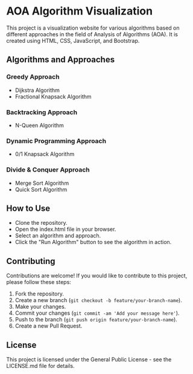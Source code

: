 # AOA Algorithm Visualization

This project is a visualization website for various algorithms based on different approaches in the field of Analysis of Algorithms (AOA). It is created using HTML, CSS, JavaScript, and Bootstrap.

## Algorithms and Approaches

### Greedy Approach
- Dijkstra Algorithm
- Fractional Knapsack Algorithm

### Backtracking Approach
- N-Queen Algorithm

### Dynamic Programming Approach
- 0/1 Knapsack Algorithm

### Divide & Conquer Approach
- Merge Sort Algorithm
- Quick Sort Algorithm

## How to Use
- Clone the repository.
- Open the index.html file in your browser.
- Select an algorithm and approach.
- Click the "Run Algorithm" button to see the algorithm in action.

## Contributing
Contributions are welcome! If you would like to contribute to this project, please follow these steps:
1. Fork the repository.
2. Create a new branch (`git checkout -b feature/your-branch-name`).
3. Make your changes.
4. Commit your changes (`git commit -am 'Add your message here'`).
5. Push to the branch (`git push origin feature/your-branch-name`).
6. Create a new Pull Request.

## License
This project is licensed under the General Public License - see the LICENSE.md file for details.
